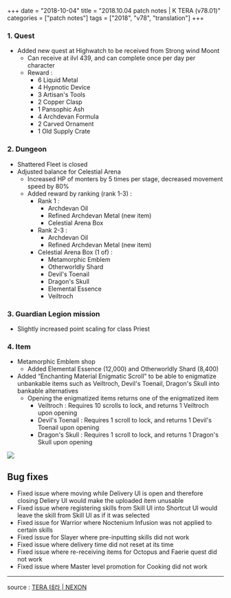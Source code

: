 +++
date = "2018-10-04"
title = "2018.10.04 patch notes | K TERA (v78.01)"
categories = ["patch notes"]
tags = ["2018", "v78", "translation"]
+++

### 1. Quest
- Added new quest at Highwatch to be received from Strong wind Moont
  - Can receive at ilvl 439, and can complete once per day per character
  - Reward :
    - 6 Liquid Metal
    - 4 Hypnotic Device
    - 3 Artisan's Tools
    - 2 Copper Clasp
    - 1 Pansophic Ash
    - 4 Archdevan Formula
    - 2 Carved Ornament
    - 1 Old Supply Crate

### 2. Dungeon
- Shattered Fleet is closed
- Adjusted balance for Celestial Arena
  - Increased HP of monters by 5 times per stage, decreased movement speed by 80%
  - Added reward by ranking (rank 1-3) :
    - Rank 1 :
      - Archdevan Oil
      - Refined Archdevan Metal (new item)
      - Celestial Arena Box
    - Rank 2-3 :
      - Archdevan Oil
      - Refined Archdevan Metal (new item)
    - Celestial Arena Box (1 of) :
      - Metamorphic Emblem
      - Otherworldly Shard
      - Devil's Toenail
      - Dragon's Skull
      - Elemental Essence
      - Veiltroch

### 3. Guardian Legion mission
- Slightly increased point scaling for class Priest

### 4. Item
- Metamorphic Emblem shop
  - Added Elemental Essence (12,000) and Otherworldly Shard (8,400)
- Added “Enchanting Material Enigmatic Scroll” to be able to enigmatize unbankable items such as Veiltroch, Devil's Toenail, Dragon's Skull into bankable alternatives
  - Opening the enigmatized items returns one of the enigmatized item
    - Veiltroch : Requires 10 scrolls to lock, and returns 1 Veiltroch upon opening
    - Devil's Toenail : Requires 1 scroll to lock, and returns 1 Devil's Toenail upon opening
    - Dragon's Skull : Requires 1 scroll to lock, and returns 1 Dragon's Skull upon opening

![](/images/patch/v78-01_1.png)

## Bug fixes

- Fixed issue where moving while Delivery UI is open and therefore closing Deliery UI would make the uploaded item unusable
- Fixed issue where registering skills from Skill UI into Shortcut UI would leave the skill from Skill UI as if it was selected
- Fixed issue for Warrior where Noctenium Infusion was not applied to certain skills
- Fixed issue for Slayer where pre-inputting skills did not work
- Fixed issue where delivery time did not reset at its time
- Fixed issue where re-receiving items for Octopus and Faerie quest did not work
- Fixed issue where Master level promotion for Cooking did not work

----

source : [TERA 테라 | NEXON](http://tera.nexon.com/news/update/view.aspx?n4articlesn=358)
